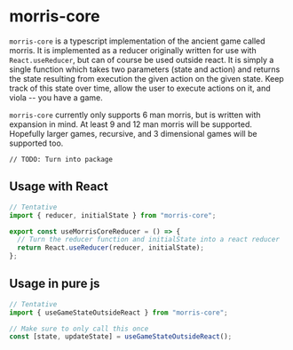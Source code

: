# morris-core

`morris-core` is a typescript implementation of the ancient game called morris. It is implemented as a reducer originally written for use with `React.useReducer`, but can of course be used outside react. It is simply a single function which takes two parameters (state and action) and returns the state resulting from execution the given action on the given state. Keep track of this state over time, allow the user to execute actions on it, and viola -- you have a game.

`morris-core` currently only supports 6 man morris, but is written with expansion in mind. At least 9 and 12 man morris will be supported. Hopefully larger games, recursive, and 3 dimensional games will be supported too.

`// TODO: Turn into package`

## Usage with React

```ts
// Tentative
import { reducer, initialState } from "morris-core";

export const useMorrisCoreReducer = () => {
  // Turn the reducer function and initialState into a react reducer
  return React.useReducer(reducer, initialState);
};
```

## Usage in pure js

```ts
// Tentative
import { useGameStateOutsideReact } from "morris-core";

// Make sure to only call this once
const [state, updateState] = useGameStateOutsideReact();
```
